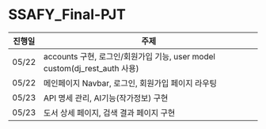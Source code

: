# SSAFY_Final-PJT

| 진행일 | 주제                                                                      |
| ------ | ------------------------------------------------------------------------- |
| 05/22  | accounts 구현, 로그인/회원가입 기능, user model custom(dj_rest_auth 사용) |
| 05/22  | 메인페이지 Navbar, 로그인, 회원가입 페이지 라우팅                         |
| 05/23  | API 명세 관리, AI기능(작가정보) 구현                                      |
| 05/23  | 도서 상세 페이지, 검색 결과 페이지 구현                                   |
